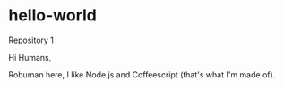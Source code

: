 # hello-world
Repository 1

Hi Humans,

Robuman here, I like Node.js and Coffeescript (that's what I'm made of).

